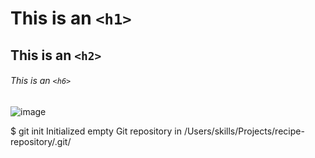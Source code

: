# This is an `<h1>` 
## This is an `<h2>` 
###### This is an `<h6>`

![image](https://user-images.githubusercontent.com/94455175/236812171-ff636689-ef28-4247-80bb-40ed93bec18f.png)

$ git init
Initialized empty Git repository in /Users/skills/Projects/recipe-repository/.git/
